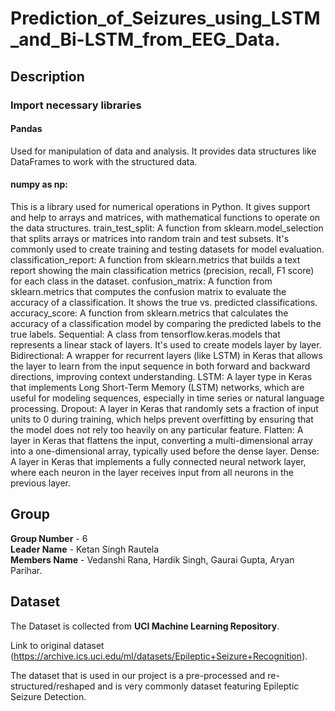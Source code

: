 # Prediction_of_Seizures_using_LSTM_and_Bi-LSTM_from_EEG_Data.
## Description
### Import necessary libraries
#### Pandas
Used for manipulation of data and analysis. It provides data structures like DataFrames to work with the structured data.
#### numpy as np:
This is a library used for numerical operations in Python. It gives support and help to arrays and matrices, with mathematical functions to operate on the data structures.
train_test_split:
A function from sklearn.model_selection that splits arrays or matrices into random train and test subsets. It's commonly used to create training and testing datasets for model evaluation.
classification_report:
A function from sklearn.metrics that builds a text report showing the main classification metrics (precision, recall, F1 score) for each class in the dataset.
confusion_matrix:
A function from sklearn.metrics that computes the confusion matrix to evaluate the accuracy of a classification. It shows the true vs. predicted classifications.
accuracy_score:
A function from sklearn.metrics that calculates the accuracy of a classification model by comparing the predicted labels to the true labels.
Sequential:
A class from tensorflow.keras.models that represents a linear stack of layers. It's used to create models layer by layer.
Bidirectional:
A wrapper for recurrent layers (like LSTM) in Keras that allows the layer to learn from the input sequence in both forward and backward directions, improving context understanding.
LSTM:
A layer type in Keras that implements Long Short-Term Memory (LSTM) networks, which are useful for modeling sequences, especially in time series or natural language processing.
Dropout:
A layer in Keras that randomly sets a fraction of input units to 0 during training, which helps prevent overfitting by ensuring that the model does not rely too heavily on any particular feature.
Flatten:
A layer in Keras that flattens the input, converting a multi-dimensional array into a one-dimensional array, typically used before the dense layer.
Dense:
A layer in Keras that implements a fully connected neural network layer, where each neuron in the layer receives input from all neurons in the previous layer.


## Group
**Group Number** - 6<br>
**Leader Name** - Ketan Singh Rautela<br>
**Members Name** - Vedanshi Rana, Hardik Singh, Gaurai Gupta, Aryan Parihar.
## Dataset 
The Dataset is collected from **UCI Machine Learning Repository**.

Link to original dataset (https://archive.ics.uci.edu/ml/datasets/Epileptic+Seizure+Recognition).<br>

The dataset that is used in our project is a pre-processed and re-structured/reshaped and is very commonly dataset featuring Epileptic Seizure Detection.



